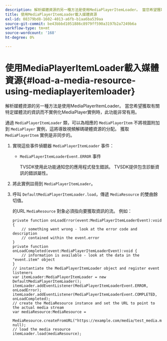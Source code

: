 ```yaml
---
description: 解析媒體資源的另一種方法是使用MediaPlayerItemLoader。 當您希望獲取有關特定媒體流的資訊而不實例化MediaPlayer實例時，此功能非常有用。
title: 使用MediaPlayerItemLoader載入媒體資源
exl-id: 08379bd8-1602-4013-a6fb-b1aa6ba539aa
source-git-commit: be43bbbd1051886c8979ff590a3197b2a7249b6a
workflow-type: tm+mt
source-wordcount: '168'
ht-degree: 0%

---
```


# 使用MediaPlayerItemLoader載入媒體資源{#load-a-media-resource-using-mediaplayeritemloader}

解析媒體資源的另一種方法是使用MediaPlayerItemLoader。 當您希望獲取有關特定媒體流的資訊而不實例化MediaPlayer實例時，此功能非常有用。

通過 `MediaPlayerItemLoader` 類，可以為相應的 `MediaPlayerItem` 不將視圖附加到 `MediaPlayer` 實例，這將導致視頻解碼硬體資源的分配。 獲取 `MediaPlayerItem` 實例是非同步的。

1. 實現這些事件偵聽器 `MediaPlayerItemLoader` 事件：

   * `MediaPlayerItemLoaderEvent.ERROR` 事件

      TVSDK使用此功能通知您的應用程式發生錯誤。 TVSDK提供包含診斷資訊的錯誤屬性。

1. 將此實例註冊到 `MediaPlayerItemLoader`。
1. 呼叫 `DefaultMediaPlayerItemLoader.load`，傳遞 `MediaResource` 的雙曲餘切值。

   的URL `MediaResource` 對象必須指向要獲取資訊的流。 例如：

   ```
   private function onLoadError(event:MediaPlayerItemLoaderEvent):void { 
       // something went wrong - look at the error code and description 
       // contained within the event.error 
   } 
   private function onLoadCompleted(event:MediaPlayerItemLoaderEvent):void { 
       // information is available - look at the data in the "event.item" object 
   } 
   // instantiate the MediaPlayerItemLoader object and register event listeners 
   var itemLoader:MediaPlayerItemLoader = new DefaultMediaPlayerItemLoader(); 
   itemLoader.addEventListener(MediaPlayerItemLoaderEvent.ERROR, onLoadError); 
   itemLoader.addEventListener(MediaPlayerItemLoaderEvent.COMPLETED, onLoadCompleted); 
   // create the MediaResource instance and set the URL to point to the actual media stream 
   var mediaResource:MediaResource = 
     MediaResource.createFromURL("https://example.com/media/test_media.m3u8", null); 
   // load the media resource 
   itemLoader.load(mediaResource); 
   ```
